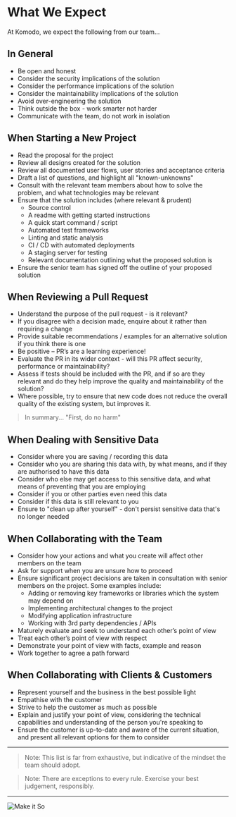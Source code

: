 # What We Expect

At Komodo, we expect the following from our team...

## In General
 
 - Be open and honest
 - Consider the security implications of the solution
 - Consider the performance implications of the solution
 - Consider the maintainability implications of the solution
 - Avoid over-engineering the solution
 - Think outside the box - work smarter not harder
 - Communicate with the team, do not work in isolation

## When Starting a New Project

 - Read the proposal for the project
 - Review all designs created for the solution
 - Review all documented user flows, user stories and acceptance criteria
 - Draft a list of questions, and highlight all "known-unknowns"
 - Consult with the relevant team members about how to solve the problem, and what technologies may be relevant
 - Ensure that the solution includes (where relevant & prudent)
   - Source control
   - A readme with getting started instructions
   - A quick start command / script
   - Automated test frameworks
   - Linting and static analysis
   - CI / CD with automated deployments
   - A staging server for testing
   - Relevant documentation outlining what the proposed solution is
 - Ensure the senior team has signed off the outline of your proposed solution

## When Reviewing a Pull Request

 - Understand the purpose of the pull request - is it relevant?
 - If you disagree with a decision made, enquire about it rather than requiring a change
 - Provide suitable recommendations / examples for an alternative solution if you think there is one
 - Be positive – PR’s are a learning experience!
 - Evaluate the PR in its wider context - will this PR affect security, performance or maintainability? 
 - Assess if tests should be included with the PR, and if so are they relevant and do they help improve the quality and maintainability of the solution?
 - Where possible, try to ensure that new code does not reduce the overall quality of the existing system, but improves it.

  >In summary... "First, do no harm"

## When Dealing with Sensitive Data

 - Consider where you are saving / recording this data
 - Consider who you are sharing this data with, by what means, and if they are authorised to have this data
 - Consider who else may get access to this sensitive data, and what means of preventing that you are employing
 - Consider if you or other parties even need this data
 - Consider if this data is still relevant to you
 - Ensure to "clean up after yourself" - don't persist sensitive data that's no longer needed

## When Collaborating with the Team

 - Consider how your actions and what you create will affect other members on the team
 - Ask for support when you are unsure how to proceed
 - Ensure significant project decisions are taken in consultation with senior members on the project. Some examples include:
   - Adding or removing key frameworks or libraries which the system may depend on
   - Implementing architectural changes to the project
   - Modifying application infrastructure
   - Working with 3rd party dependencies / APIs
 - Maturely evaluate and seek to understand each other’s point of view
 - Treat each other’s point of view with respect
 - Demonstrate your point of view with facts, example and reason
 - Work together to agree a path forward

## When Collaborating with Clients & Customers

 - Represent yourself and the business in the best possible light
 - Empathise with the customer
 - Strive to help the customer as much as possible
 - Explain and justify your point of view, considering the technical capabilities and understanding of the person you're speaking to
 - Ensure the customer is up-to-date and aware of the current situation, and present all relevant options for them to consider

---

>Note: This list is far from exhaustive, but indicative of the mindset the team should adopt. 

>Note: There are exceptions to every rule. Exercise your best judgement, responsibly.

---

![Make it So](https://media1.giphy.com/media/bKnEnd65zqxfq/giphy.gif?cid=790b76112b0781e717771f90da6fc4031e782e567fbf2b7d&rid=giphy.gif)

